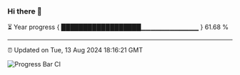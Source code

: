 ### Hi there 👋

⏳ Year progress { ██████████████████▁▁▁▁▁▁▁▁▁▁▁▁ } 61.68 %

---

⏰ Updated on Tue, 13 Aug 2024 18:16:21 GMT

![Progress Bar CI](https://github.com/liununu/liununu/workflows/Progress%20Bar%20CI/badge.svg)
